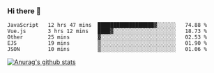 ### Hi there 👋



<!--
**webB1an/webB1an** is a ✨ _special_ ✨ repository because its `README.md` (this file) appears on your GitHub profile.

Here are some ideas to get you started:

- 🔭 I’m currently working on ...
- 🌱 I’m currently learning ...
- 👯 I’m looking to collaborate on ...
- 🤔 I’m looking for help with ...
- 💬 Ask me about ...
- 📫 How to reach me: ...
- 😄 Pronouns: ...
- ⚡ Fun fact: ...
-->

<!--START_SECTION:waka-->
```text
JavaScript   12 hrs 47 mins  ██████████████████▓░░░░░░   74.88 % 
Vue.js       3 hrs 12 mins   ████▓░░░░░░░░░░░░░░░░░░░░   18.73 % 
Other        25 mins         ▓░░░░░░░░░░░░░░░░░░░░░░░░   02.53 % 
EJS          19 mins         ▒░░░░░░░░░░░░░░░░░░░░░░░░   01.90 % 
JSON         10 mins         ▒░░░░░░░░░░░░░░░░░░░░░░░░   01.06 % 
```
<!--END_SECTION:waka-->


[![Anurag's github stats](https://github-readme-stats.vercel.app/api?username=webB1an&show_icons=true&theme=radical)](https://github.com/anuraghazra/github-readme-stats)

